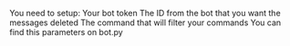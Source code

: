 You need to setup:
Your bot token
The ID from the bot that you want the messages deleted
The command that will filter your commands
You can find this parameters on bot.py